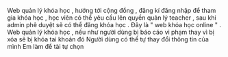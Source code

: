 Web quản lý khóa học , hướng tới cộng đồng , đăng kí đăng nhập để tham gia khóa học , học viên có thể yêu cầu lên quyền quản lý teacher , sau khi admin phê duyệt sẽ có thể đăng khóa học . 
Đây là " web khóa học online " . Web quản lý khóa học , nếu như người dùng bị báo cáo vi phạm thay vì bị xóa sẽ bị khóa tai khoản đó 
Người dùng có thể tự thay đổi thông tin của mình 
Em làm đề tài tự chọn 
